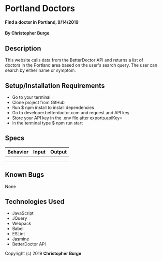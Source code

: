 # Portland Doctors

#### Find a doctor in Portland, 9/14/2019

#### By Christopher Burge

## Description

This website calls data from the BetterDoctor API and returns a list of doctors in the Portland area based on the user's search query. The user can search by either name or symptom.

## Setup/Installation Requirements

* Go to your terminal
* Clone project from GitHub
* Run $ npm install to install dependencies
* Go to developer.betterdoctor.com and request and API key
* Store your API key in the .env file after exports.apiKey=
* In the terminal type $ npm run start

## Specs

| Behavior | Input | Output |
| ------------- |:-------------:| -----:|
||||
||||
||||

## Known Bugs

None


## Technologies Used

* JavaScript
* JQuery
* Webpack
* Babel
* ESLint
* Jasmine
* BetterDoctor API

Copyright (c) 2019 **Christopher Burge**
